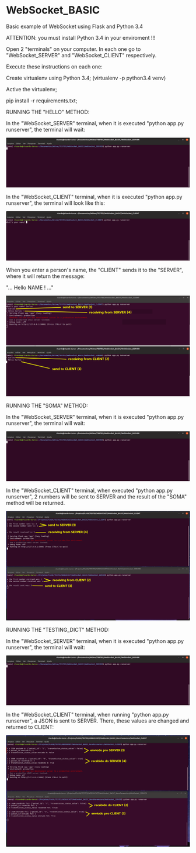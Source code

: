 # WebSocket_BASIC
Basic example of WebSocket using Flask and Python 3.4

ATTENTION:  you must install Python 3.4 in your enviroment !!!


Open 2 "terminals" on your computer. In each one go to "WebSocket_SERVER" and "WebSocket_CLIENT" respectively.

Execute these instructions on each one:

Create virtualenv using Python 3.4;
(virtualenv -p python3.4 venv)

Active the virtualenv;

pip install -r requirements.txt;


RUNNING THE "HELLO" METHOD: 

In the "WebSocket_SERVER" terminal, when it is executed "python app.py runserver", the terminal will wait:

![](IMGs/001_WebSocketBASIC_SERVERwaiting.png)

In the "WebSocket_CLIENT" terminal, when it is executed "python app.py runserver", the terminal will look like this:

![](IMGs/002_WebSocketBASIC_runCLIENT.png)

When you enter a person's name, the "CLIENT" sends it to the "SERVER", where it will return the message: 

"... Hello NAME ! ..."

![](IMGs/003_WebSocketBASIC_WorkingTogether.png)


RUNNING THE "SOMA" METHOD: 

In the "WebSocket_SERVER" terminal, when it is executed "python app.py runserver", the terminal will wait:

![](IMGs/001_WebSocketBASIC_SERVERwaiting.png)

In the "WebSocket_CLIENT" terminal, when executed "python app.py runserver", 2 numbers will be sent to SERVER and the result of the "SOMA" method will be returned.

![](IMGs/004_WebSocketBASIC_SendAndReceiveLISTs.png)


RUNNING THE "TESTING_DICT" METHOD: 

In the "WebSocket_SERVER" terminal, when it is executed "python app.py runserver", the terminal will wait:

![](IMGs/001_WebSocketBASIC_SERVERwaiting.png)

In the "WebSocket_CLIENT" terminal, when running "python app.py runserver", a JSON is sent to SERVER. There, these values are changed and returned to CLIENT:

![](IMGs/005_WebSocketBASIC_SendAndReceiveJSONs.png)
